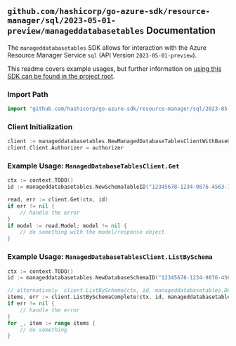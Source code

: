 
## `github.com/hashicorp/go-azure-sdk/resource-manager/sql/2023-05-01-preview/manageddatabasetables` Documentation

The `manageddatabasetables` SDK allows for interaction with the Azure Resource Manager Service `sql` (API Version `2023-05-01-preview`).

This readme covers example usages, but further information on [using this SDK can be found in the project root](https://github.com/hashicorp/go-azure-sdk/tree/main/docs).

### Import Path

```go
import "github.com/hashicorp/go-azure-sdk/resource-manager/sql/2023-05-01-preview/manageddatabasetables"
```


### Client Initialization

```go
client := manageddatabasetables.NewManagedDatabaseTablesClientWithBaseURI("https://management.azure.com")
client.Client.Authorizer = authorizer
```


### Example Usage: `ManagedDatabaseTablesClient.Get`

```go
ctx := context.TODO()
id := manageddatabasetables.NewSchemaTableID("12345678-1234-9876-4563-123456789012", "example-resource-group", "managedInstanceValue", "databaseValue", "schemaValue", "tableValue")

read, err := client.Get(ctx, id)
if err != nil {
	// handle the error
}
if model := read.Model; model != nil {
	// do something with the model/response object
}
```


### Example Usage: `ManagedDatabaseTablesClient.ListBySchema`

```go
ctx := context.TODO()
id := manageddatabasetables.NewDatabaseSchemaID("12345678-1234-9876-4563-123456789012", "example-resource-group", "managedInstanceValue", "databaseValue", "schemaValue")

// alternatively `client.ListBySchema(ctx, id, manageddatabasetables.DefaultListBySchemaOperationOptions())` can be used to do batched pagination
items, err := client.ListBySchemaComplete(ctx, id, manageddatabasetables.DefaultListBySchemaOperationOptions())
if err != nil {
	// handle the error
}
for _, item := range items {
	// do something
}
```
